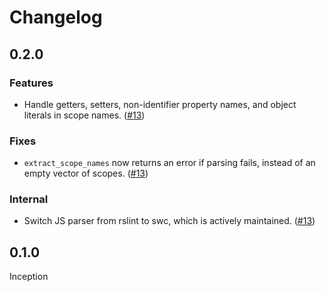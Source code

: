 # Changelog

## 0.2.0

### Features

- Handle getters, setters, non-identifier property names, and object literals in scope names. ([#13](https://github.com/getsentry/js-source-scopes/pull/13))

### Fixes

- `extract_scope_names` now returns an error if parsing fails, instead of an empty vector of scopes. ([#13](https://github.com/getsentry/js-source-scopes/pull/13))

### Internal

- Switch JS parser from rslint to swc, which is actively maintained. ([#13](https://github.com/getsentry/js-source-scopes/pull/13))

## 0.1.0

Inception

